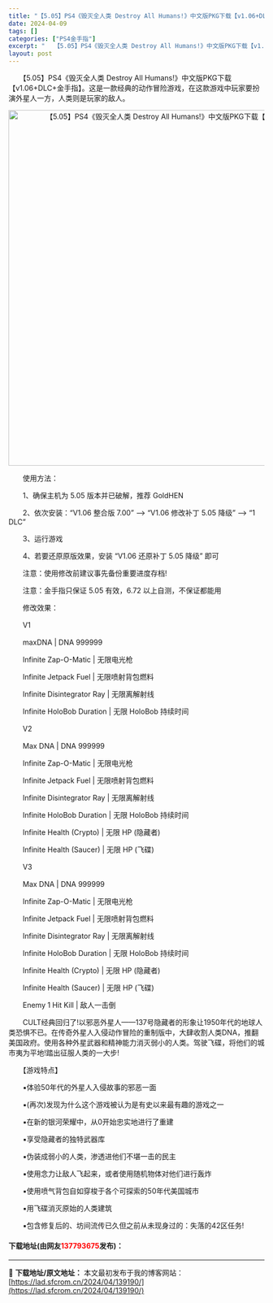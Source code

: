 ```yaml
---
title: "【5.05】PS4《毁灭全人类 Destroy All Humans!》中文版PKG下载【v1.06+DLC+金手指】"
date: 2024-04-09
tags: []
categories: ["PS4金手指"]
excerpt: "　　【5.05】PS4《毁灭全人类 Destroy All Humans!》中文版PKG下载【v1.06+DLC+金手指】。这是一款经典的动作冒险游戏，在这款游戏中玩家要扮演外星人一方，人类则是玩家的敌人。 　　使用方法： 　　1、确保主机为 5.05 版本并已破解，推荐 GoldHEN 　　2、依&hellip;"
layout: post
---
```


 <p>　　【5.05】PS4《毁灭全人类 Destroy All Humans!》中文版PKG下载【v1.06+DLC+金手指】。这是一款经典的动作冒险游戏，在这款游戏中玩家要扮演外星人一方，人类则是玩家的敌人。</p> <p align="center"><img align="" border="0" src="https://lad.sfcrom.cn/wp-content/uploads/2024/04/20240409_6614eb42b01bd.webp" width="700" alt="【5.05】PS4《毁灭全人类 Destroy All Humans!》中文版PKG下载【v1.06+DLC+金手指】" /></p> <p>　　使用方法：</p> <p>　　1、确保主机为 5.05 版本并已破解，推荐 GoldHEN</p> <p>　　2、依次安装：&ldquo;V1.06 整合版 7.00&rdquo; --&gt; &ldquo;V1.06 修改补丁 5.05 降级&rdquo; --&gt; &ldquo;1 DLC&rdquo;</p> <p>　　3、运行游戏</p> <p>　　4、若要还原原版效果，安装 &ldquo;V1.06 还原补丁 5.05 降级&rdquo; 即可</p> <p>　　注意：使用修改前建议事先备份重要进度存档!</p> <p>　　注意：金手指只保证 5.05 有效，6.72 以上自测，不保证都能用</p> <p>　　修改效果：</p> <p>　　V1</p> <p>　　maxDNA | DNA 999999</p> <p>　　Infinite Zap-O-Matic | 无限电光枪</p> <p>　　Infinite Jetpack Fuel | 无限喷射背包燃料</p> <p>　　Infinite Disintegrator Ray | 无限离解射线</p> <p>　　Infinite HoloBob Duration | 无限 HoloBob 持续时间</p> <p>　　V2</p> <p>　　Max DNA | DNA 999999</p> <p>　　Infinite Zap-O-Matic | 无限电光枪</p> <p>　　Infinite Jetpack Fuel | 无限喷射背包燃料</p> <p>　　Infinite Disintegrator Ray | 无限离解射线</p> <p>　　Infinite HoloBob Duration | 无限 HoloBob 持续时间</p> <p>　　Infinite Health (Crypto) | 无限 HP (隐藏者)</p> <p>　　Infinite Health (Saucer) | 无限 HP (飞碟)</p> <p>　　V3</p> <p>　　Max DNA | DNA 999999</p> <p>　　Infinite Zap-O-Matic | 无限电光枪</p> <p>　　Infinite Jetpack Fuel | 无限喷射背包燃料</p> <p>　　Infinite Disintegrator Ray | 无限离解射线</p> <p>　　Infinite HoloBob Duration | 无限 HoloBob 持续时间</p> <p>　　Infinite Health (Crypto) | 无限 HP (隐藏者)</p> <p>　　Infinite Health (Saucer) | 无限 HP (飞碟)</p> <p>　　Enemy 1 Hit Kill | 敌人一击倒</p> <p>　　CULT经典回归了!以邪恶外星人&mdash;&mdash;137号隐藏者的形象让1950年代的地球人类恐惧不已。在传奇外星人入侵动作冒险的重制版中，大肆收割人类DNA，推翻美国政府。使用各种外星武器和精神能力消灭弱小的人类。驾驶飞碟，将他们的城市夷为平地!踏出征服人类的一大步!</p> <p>　　【游戏特点】</p> <p>　　▪体验50年代的外星人入侵故事的邪恶一面</p> <p>　　▪(再次)发现为什么这个游戏被认为是有史以来最有趣的游戏之一</p> <p>　　▪在新的银河荣耀中，从0开始忠实地进行了重建</p> <p>　　▪享受隐藏者的独特武器库</p> <p>　　▪伪装成弱小的人类，渗透进他们不堪一击的民主</p> <p>　　▪使用念力让敌人飞起来，或者使用随机物体对他们进行轰炸</p> <p>　　▪使用喷气背包自如穿梭于各个可探索的50年代美国城市</p> <p>　　▪用飞碟消灭原始的人类建筑</p> <p>　　▪包含修复后的、坊间流传已久但之前从未现身过的：失落的42区任务!</p> <p><h4>下载地址(由网友<font color="red">137793675</font>发布)：</h4></p> 

---
📖 **下载地址/原文地址：** 本文最初发布于我的博客网站：[https://lad.sfcrom.cn/2024/04/139190/](https://lad.sfcrom.cn/2024/04/139190/)
